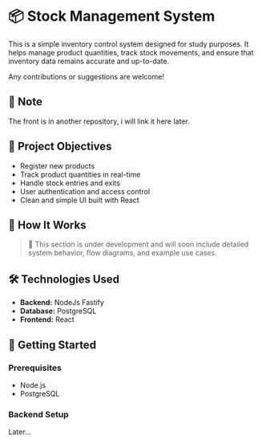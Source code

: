 # 📦 Stock Management System

This is a simple inventory control system designed for study purposes. It helps manage product quantities, track stock movements, and ensure that inventory data remains accurate and up-to-date.

Any contributions or suggestions are welcome!

## 🎨 Note

The front is in another repository, i will link it here later.

## 🎯 Project Objectives

- Register new products
- Track product quantities in real-time
- Handle stock entries and exits
- User authentication and access control
- Clean and simple UI built with React

## 🧠 How It Works

> 🔧 This section is under development and will soon include detailed system behavior, flow diagrams, and example use cases.

## 🛠️ Technologies Used

- **Backend:** NodeJs Fastify
- **Database:** PostgreSQL
- **Frontend:** React

## 🚀 Getting Started

### Prerequisites

- Node.js
- PostgreSQL


### Backend Setup

Later...
